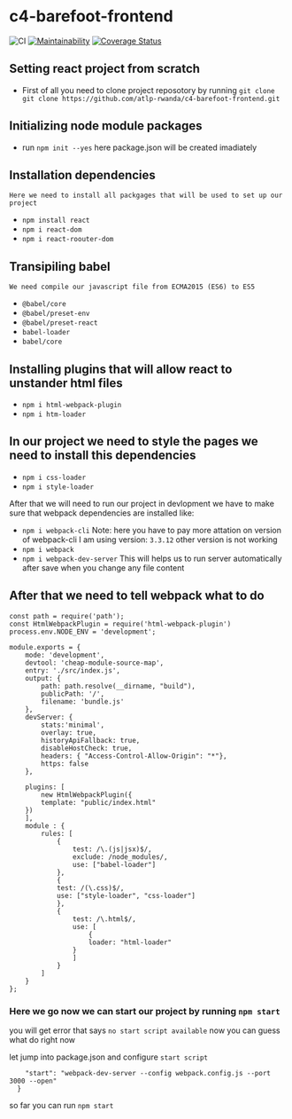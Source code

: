 # c4-barefoot-frontend

![CI](https://github.com/atlp-rwanda/c4-barefoot-frontend/workflows/CI/badge.svg?)
[![Maintainability](https://api.codeclimate.com/v1/badges/0e0e17e256bddb871c2b/maintainability)](https://codeclimate.com/github/atlp-rwanda/c4-barefoot-frontend/maintainability)
[![Coverage Status](https://coveralls.io/repos/github/atlp-rwanda/c4-barefoot-frontend/badge.svg?branch=develop)](https://coveralls.io/github/atlp-rwanda/c4-barefoot-frontend?branch=develop)

## Setting react project from scratch

- First of all you need to clone project reposotory by running
  `git clone git clone https://github.com/atlp-rwanda/c4-barefoot-frontend.git`

## Initializing node module packages

- run `npm init --yes` here package.json will be created imadiately

## Installation dependencies

    Here we need to install all packgages that will be used to set up our project

- `npm install react`
- `npm i react-dom`
- `npm i react-roouter-dom`

## Transipiling babel

    We need compile our javascript file from ECMA2015 (ES6) to ES5

- `@babel/core`
- `@babel/preset-env`
- `@babel/preset-react`
- `babel-loader`
- `babel/core`

## Installing plugins that will allow react to unstander html files

- `npm i html-webpack-plugin`
- `npm i htm-loader`

## In our project we need to style the pages we need to install this dependencies

- `npm i css-loader`
- `npm i style-loader`

After that we will need to run our project in devlopment
we have to make sure that webpack dependencies are installed like:

- `npm i webpack-cli` Note: here you have to pay more attation on version of webpack-cli I am using version: `3.3.12` other version is not working
- `npm i webpack`
- `npm i webpack-dev-server` This will helps us to run server automatically after save when you change any file content

## After that we need to tell webpack what to do

```const webpack = require('webpack');
const path = require('path');
const HtmlWebpackPlugin = require('html-webpack-plugin')
process.env.NODE_ENV = 'development';

module.exports = {
    mode: 'development',
    devtool: 'cheap-module-source-map',
    entry: './src/index.js',
    output: {
        path: path.resolve(__dirname, "build"),
        publicPath: '/',
        filename: 'bundle.js'
    },
    devServer: {
        stats:'minimal',
        overlay: true,
        historyApiFallback: true,
        disableHostCheck: true,
        headers: { "Access-Control-Allow-Origin": "*"},
        https: false
    },

    plugins: [
        new HtmlWebpackPlugin({
        template: "public/index.html"
    })
    ],
    module : {
        rules: [
            {
                test: /\.(js|jsx)$/,
                exclude: /node_modules/,
                use: ["babel-loader"]
            },
            {
            test: /(\.css)$/,
            use: ["style-loader", "css-loader"]
            },
            {
                test: /\.html$/,
                use: [
                    {
                    loader: "html-loader"
                }
                ]
            }
        ]
    }
};
```

### Here we go now we can start our project by running `npm start`

you will get error that says `no start script available` now you can guess what do right now

let jump into package.json and configure `start script`

```"scripts": {
    "start": "webpack-dev-server --config webpack.config.js --port 3000 --open"
  }
```

so far you can run `npm start`
